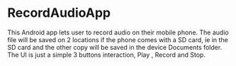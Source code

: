 # RecordAudioApp
This Android app lets user to record audio on their mobile phone. 
The audio file will be saved on 2 locations if the phone
comes with a SD card, ie in the SD card and the other copy will be
saved in the device Documents folder. The UI is just a simple
3 buttons interaction, Play , Record and Stop. 



